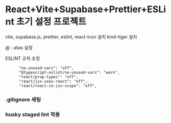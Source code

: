 # React+Vite+Supabase+Prettier+ESLint 초기 설정 프로젝트

vite, supabase.js, prettier, eslint, react-icon 설치
kind-tiger 설치

@ : alias 설정

ESLINT 규칙 조정
```
      "no-unused-vars": "off",
      "@typescript-eslint/no-unused-vars": "warn",
      "react/prop-types": "off",
      "react/jsx-uses-react": "off",
      "react/react-in-jsx-scope": "off",
```

### .gitignore 세팅

### husky staged lint 적용